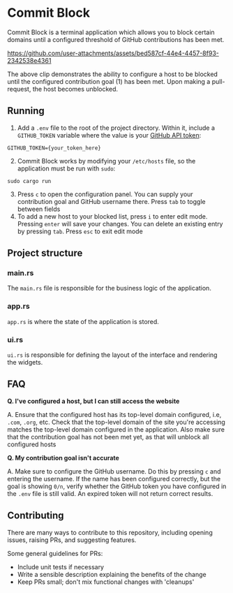 # Commit Block

Commit Block is a terminal application which allows you to block certain domains until a configured threshold of GitHub contributions has been met.

https://github.com/user-attachments/assets/bed587cf-44e4-4457-8f93-2342538e4361

The above clip demonstrates the ability to configure a host to be blocked until the configured contribution goal (1) has been met. Upon making a pull-request, the host becomes unblocked.

## Running
1. Add a `.env` file to the root of the project directory. Within it, include a `GITHUB_TOKEN` variable where the value is your [GitHub API token](https://github.com/settings/tokens):
```
GITHUB_TOKEN={your_token_here}
```
2. Commit Block works by modifying your `/etc/hosts` file, so the application must be run with `sudo`:
```shell
sudo cargo run
```
3. Press `c` to open the configuration panel. You can supply your contribution goal and GitHub username there. Press `tab` to toggle between fields
4. To add a new host to your blocked list, press `i` to enter edit mode. Pressing `enter` will save your changes. You can delete an existing entry by pressing `tab`. Press `esc` to exit edit mode

## Project structure

### main.rs
The `main.rs` file is responsible for the business logic of the application.

### app.rs
`app.rs` is where the state of the application is stored.

### ui.rs
`ui.rs` is responsible for defining the layout of the interface and rendering the widgets.

## FAQ

**Q. I've configured a host, but I can still access the website**

A. Ensure that the configured host has its top-level domain configured, i.e, `.com`, `.org`, etc. Check that the top-level domain of the site you're accessing matches the top-level domain configured in the application. Also make sure that the contribution goal has not been met yet, as that will unblock all configured hosts

**Q. My contribution goal isn't accurate**

A. Make sure to configure the GitHub username. Do this by pressing `c` and entering the username. If the name has been configured correctly, but the goal is showing `0/n`, verify whether the GitHub token you have configured in the `.env` file is still valid. An expired token will not return correct results.

## Contributing
There are many ways to contribute to this repository, including opening issues, raising PRs, and suggesting features.

Some general guidelines for PRs:
* Include unit tests if necessary
* Write a sensible description explaining the benefits of the change
* Keep PRs small; don't mix functional changes with 'cleanups'
